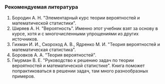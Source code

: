 ### Рекомендуемая литература
1. Бородин А. Н. "Элементарный курс теории вероятностей и математической статистики".
2. Ширяев А. Н. "Вероятность". Именно этот учебник взят за основу в курсе, хотя и с многочисленными упрощениями из других источников.
3. Гихман И. И., Скороход А. В., Ядренко М. И. "Теория вероятностей и математическая статистика".
4. Боровков А. А. "Теория вероятностей".
5. Гмурман В. Е. "Руководство к решению задач по теории вероятностей и математической статистике". Книга поможет попрактиковаться в решении задач, там много разнообразных примеров.